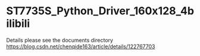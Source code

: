 # ST7735S_Python_Driver_160x128_4bilibili
Details please see the documents directory
https://blog.csdn.net/chenqide163/article/details/122767703
